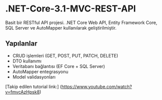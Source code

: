 # .NET-Core-3.1-MVC-REST-API

Basit bir RESTful API projesi. .NET Core Web API, Entity Framework Core, SQL Server ve AutoMapper kullanılarak geliştirilmiştir.

## Yapılanlar

- CRUD işlemleri (GET, POST, PUT, PATCH, DELETE)  
- DTO kullanımı  
- Veritabanı bağlantısı (EF Core + SQL Server)  
- AutoMapper entegrasyonu  
- Model validasyonları

[Takip edilen tutorial link:] (https://www.youtube.com/watch?v=fmvcAzHpsk8)

